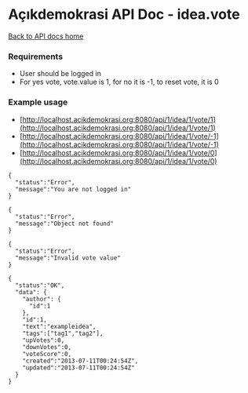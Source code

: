# Açıkdemokrasi API Doc - idea.vote

[Back to API docs home](Home)

### Requirements
- User should be logged in
- For yes vote, vote.value is 1, for no it is -1, to reset vote, it is 0

### Example usage

- [http://localhost.acikdemokrasi.org:8080/api/1/idea/1/vote/1](http://localhost.acikdemokrasi.org:8080/api/1/idea/1/vote/1)
- [http://localhost.acikdemokrasi.org:8080/api/1/idea/1/vote/-1](http://localhost.acikdemokrasi.org:8080/api/1/idea/1/vote/-1)
- [http://localhost.acikdemokrasi.org:8080/api/1/idea/1/vote/0](http://localhost.acikdemokrasi.org:8080/api/1/idea/1/vote/0)

```
{
  "status":"Error",
  "message":"You are not logged in"
}
```
```
{
  "status":"Error",
  "message":"Object not found"
}
```
```
{
  "status":"Error",
  "message":"Invalid vote value"
}
```
```
{
  "status":"OK",
  "data": {
    "author": {
      "id":1
    },
    "id":1,
    "text":"exampleidea",
    "tags":["tag1","tag2"],
    "upVotes":0,
    "downVotes":0,
    "voteScore":0,
    "created":"2013-07-11T00:24:54Z",
    "updated":"2013-07-11T00:24:54Z"
  }
}
```